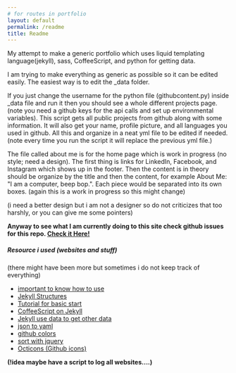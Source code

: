 ```yaml
---
# for routes in portfolio
layout: default
permalink: /readme
title: Readme
---
```

My attempt to make a generic portfolio which uses liquid templating language(jekyll), sass, CoffeeScript, and python for getting data.

I am trying to make everything as generic as possible so it can be edited easily. The easiest way is to edit the \_data folder.

If you just change the username for the python file (githubcontent.py) inside \_data file and run it then you should see a whole different projects page. (note you need a github keys for the api calls and set up environmental variables). This script gets all public projects from github along with some information. It will also get your name, profile picture,  and all languages you used in github. All this and organize in a neat yml file to be edited if needed. (note every time you run the script it will replace the previous yml file.)

The file called about me is for the home page which is work in progress (no style; need a design). The first thing is links for LinkedIn, Facebook, and Instagram which shows up in the footer. Then the content is in theory should be organize by the title and then the content, for example About Me: "I am a computer, beep bop.". Each piece would be separated into its own boxes. (again this is a work in progress so this might change)

(i need a better design but i am not a designer so do not criticizes that too harshly, or you can give me some pointers)

<!-- One of my main goals is to make everything usable for another user.
(this is going to be a issue opened to be worked on)
Starting in data folder githubcontent.py should be changed to the person's username
- need to seperate username from get request (and check for auth tokens exits)
- might just get more info just cause and make filter to just make yml what is wanted -->
<!-- By changing a few links it can be done.. (i might need to test it, but in theory it should work... (might need to make a separate readme on what to change to make it for another user)) -->

__Anyway to see what I am currently doing to this site check github issues for this repo. [Check it Here!](https://github.com/josuerojasrojas/josuerojasrojas.github.io/issues)__

<!-- ## TODO (list for myself) EVERYTHING MOVED TO ISSUES ON GITHUB
- update this readme (forever)
- MOVE ALL PENDING ISSUES ON GITHUB SO IT CAN BE EASILY BE MANAGE !IMPORTANT
- continue design for default page
- update assets to be more universal they do not work for deeper folders
- need better fonts (google fonts?)
- navBar
  - __make icons for navbar__ (this might take a while)
    - hover and active should be different
    - should also be updated according to data(but that is later)
  - make navbar responsive
    - should hide when it is mobile and have a button to make it appear
    - from tablet and higher it should look regular
- footer
  - contact link
  - about me link?
  - should have readme link on what i am currently working on
- 404
  - should be better styled
  - center 404
- main page
  - should be about me
  - interest
- ~~main page~~ projects page
  - __change this to projects page__
  - style
    - ~~seperate content into boxed~~ partially done
      - ~~make all boxes same height~~ done
      - hide description if it doesn't fit and add a show more toggle
    - ~~align boxes in the middle~~ done
    - ~~change color scheme~~ done but need opinion of others
    - text overflow problem with long titles ie. Migration_of_Language_and_Income
    - make title a bit bigger (again text overflow problem might occur worse)
  - filter
    - need their own icon that clearly shows what it is
    - ~~submenu buttons should filter result done? NEED TO IMPLEMENT NEW METHOD TO HANDLE BOOTSTRAP COLUMNSs~~ done
      - ~~add show all~~ done
      - add sort by name, data, etc
  - maybe add images of projects (easy peasy)
    - to make it easy all information would be stored in their respective github
- ~~make script to scrape github pages to get content (also currently working on this)~~ done
  - ~~use github api just to make things easier~~ done
  - ~~organize data into json object and write it out~~ done
  - ~~use the data as content~~ done
  - ~~might move script to data folder to easily write files in right place~~ done
  - scrape preview image link (after you add them)
  - ~~get project link if there is one~~
  - get commits from this project (will be on readme or some other link rendered somewhere else)
  - might change boxes to a bit lighter color like #100f10
- test
  - display flex should have prefix???
    - test in different browsers or online if prefix is needed -->

##### Resource i used (websites and stuff)
(there might have been more but sometimes i do not keep track of everything)
- [important to know how to use](http://google.com/)
- [Jekyll Structures](https://jekyllrb.com/docs/structure/)
- [Tutorial for basic start](http://jmcglone.com/guides/github-pages/)
- [CoffeeScript on Jekyll](http://www.mattjmorrison.com/today-i-learned/2014/10/10/learned.html)
- [Jekyll use data to get other data](https://stackoverflow.com/questions/36406583/jekyll-get-specific-data-data-based-on-an-name)
- [json to yaml](https://www.npmjs.com/package/json2yaml)
- [github colors](https://github.com/ozh/github-colors/blob/master/colors.json)
- [sort with jquery](https://stackoverflow.com/questions/13490391/jquery-sort-elements-using-data-id)
- [Octicons (Github icons)](https://octicons.github.com)

__(!idea maybe have a script to log all websites....)__
